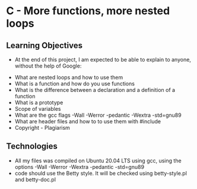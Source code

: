 # C - More functions, more nested loops

## Learning Objectives

- At the end of this project, I am expected to be able to explain to anyone, without the help of Google:

* What are nested loops and how to use them
* What is a function and how do you use functions
* What is the difference between a declaration and a definition of a function
* What is a prototype
* Scope of variables
* What are the gcc flags -Wall -Werror -pedantic -Wextra -std=gnu89
* What are header files and how to to use them with #include
* Copyright - Plagiarism

## Technologies

* All my files was compiled on Ubuntu 20.04 LTS using gcc, using the options -Wall -Werror -Wextra -pedantic -std=gnu89
* code should use the Betty style. It will be checked using betty-style.pl and betty-doc.pl

